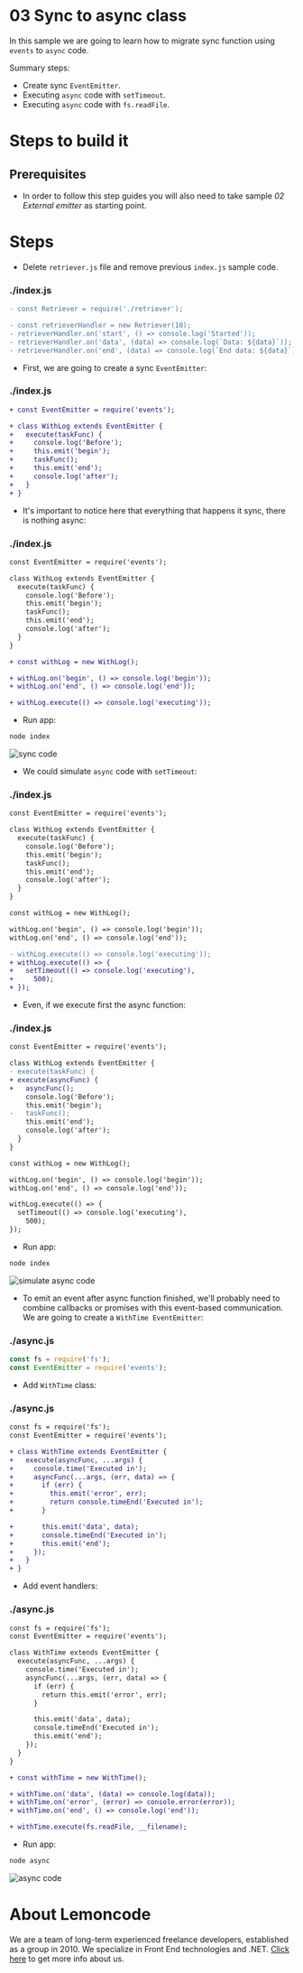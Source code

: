 # 03 Sync to async class

In this sample we are going to learn how to migrate sync function using `events` to `async` code.

Summary steps:

- Create sync `EventEmitter`.
- Executing `async` code with `setTimeout`.
- Executing `async` code with `fs.readFile`.

# Steps to build it

## Prerequisites

- In order to follow this step guides you will also need to take sample _02 External emitter_ as starting point.

# Steps

- Delete `retriever.js` file and remove previous `index.js` sample code.

### ./index.js

```diff
- const Retriever = require('./retriever');

- const retrieverHandler = new Retriever(10);
- retrieverHandler.on('start', () => console.log('Started'));
- retrieverHandler.on('data', (data) => console.log(`Data: ${data}`));
- retrieverHandler.on('end', (data) => console.log(`End data: ${data}`));

```

- First, we are going to create a sync `EventEmitter`:

### ./index.js

```diff
+ const EventEmitter = require('events');

+ class WithLog extends EventEmitter {
+   execute(taskFunc) {
+     console.log('Before');
+     this.emit('begin');
+     taskFunc();
+     this.emit('end');
+     console.log('after');
+   }
+ }

```

- It's important to notice here that everything that happens it sync, there is nothing async:

### ./index.js

```diff
const EventEmitter = require('events');

class WithLog extends EventEmitter {
  execute(taskFunc) {
    console.log('Before');
    this.emit('begin');
    taskFunc();
    this.emit('end');
    console.log('after');
  }
}

+ const withLog = new WithLog();

+ withLog.on('begin', () => console.log('begin'));
+ withLog.on('end', () => console.log('end'));

+ withLog.execute(() => console.log('executing'));

```

- Run app:

```bash
node index
```

![sync code](../../99%20Resources/03%20Events/03%20Sync%20to%20async%20class/sync%20code.png)

- We could simulate `async` code with `setTimeout`:

### ./index.js

```diff
const EventEmitter = require('events');

class WithLog extends EventEmitter {
  execute(taskFunc) {
    console.log('Before');
    this.emit('begin');
    taskFunc();
    this.emit('end');
    console.log('after');
  }
}

const withLog = new WithLog();

withLog.on('begin', () => console.log('begin'));
withLog.on('end', () => console.log('end'));

- withLog.execute(() => console.log('executing'));
+ withLog.execute(() => {
+   setTimeout(() => console.log('executing'),
+     500);
+ });

```

- Even, if we execute first the async function:

### ./index.js

```diff
const EventEmitter = require('events');

class WithLog extends EventEmitter {
- execute(taskFunc) {
+ execute(asyncFunc) {
+   asyncFunc();
    console.log('Before');
    this.emit('begin');
-   taskFunc();
    this.emit('end');
    console.log('after');
  }
}

const withLog = new WithLog();

withLog.on('begin', () => console.log('begin'));
withLog.on('end', () => console.log('end'));

withLog.execute(() => {
  setTimeout(() => console.log('executing'),
    500);
});

```

- Run app:

```bash
node index
```

![simulate async code](../../99%20Resources/03%20Events/03%20Sync%20to%20async%20class/simulate%20async%20code.png)

- To emit an event after async function finished, we'll probably need to combine callbacks or promises with this event-based communication. We are going to create a `WithTime EventEmitter`:

### ./async.js

```javascript
const fs = require('fs');
const EventEmitter = require('events');

```

- Add `WithTime` class:

### ./async.js

```diff
const fs = require('fs');
const EventEmitter = require('events');

+ class WithTime extends EventEmitter {
+   execute(asyncFunc, ...args) {
+     console.time('Executed in');
+     asyncFunc(...args, (err, data) => {
+       if (err) {
+         this.emit('error', err);
+         return console.timeEnd('Executed in');
+       }

+       this.emit('data', data);
+       console.timeEnd('Executed in');
+       this.emit('end');
+     });
+   }
+ }

```

- Add event handlers:

### ./async.js

```diff
const fs = require('fs');
const EventEmitter = require('events');

class WithTime extends EventEmitter {
  execute(asyncFunc, ...args) {
    console.time('Executed in');
    asyncFunc(...args, (err, data) => {
      if (err) {
        return this.emit('error', err);
      }

      this.emit('data', data);
      console.timeEnd('Executed in');
      this.emit('end');
    });
  }
}

+ const withTime = new WithTime();

+ withTime.on('data', (data) => console.log(data));
+ withTime.on('error', (error) => console.error(error));
+ withTime.on('end', () => console.log('end'));

+ withTime.execute(fs.readFile, __filename);

```

- Run app:

```bash
node async
```

![async code](../../99%20Resources/03%20Events/03%20Sync%20to%20async%20class/async%20code.png)

# About Lemoncode

We are a team of long-term experienced freelance developers, established as a group in 2010.
We specialize in Front End technologies and .NET. [Click here](http://lemoncode.net/services/en/#en-home) to get more info about us.
